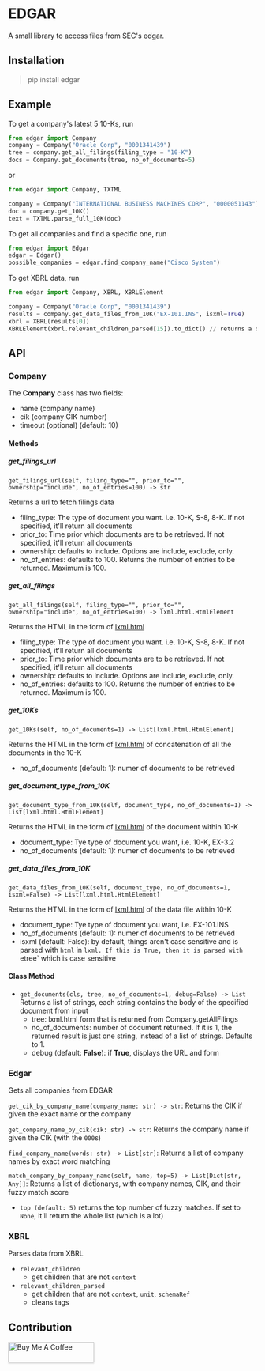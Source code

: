 # EDGAR
A small library to access files from SEC's edgar.

## Installation

>   pip install edgar

## Example
To get a company's latest 5 10-Ks, run

``` python
from edgar import Company
company = Company("Oracle Corp", "0001341439")
tree = company.get_all_filings(filing_type = "10-K")
docs = Company.get_documents(tree, no_of_documents=5)
```
or
```python
from edgar import Company, TXTML

company = Company("INTERNATIONAL BUSINESS MACHINES CORP", "0000051143")
doc = company.get_10K()
text = TXTML.parse_full_10K(doc)
```

To get all companies and find a specific one, run

``` python
from edgar import Edgar
edgar = Edgar()
possible_companies = edgar.find_company_name("Cisco System")
```

To get XBRL data, run
```python
from edgar import Company, XBRL, XBRLElement

company = Company("Oracle Corp", "0001341439")
results = company.get_data_files_from_10K("EX-101.INS", isxml=True)
xbrl = XBRL(results[0])
XBRLElement(xbrl.relevant_children_parsed[15]).to_dict() // returns a dictionary of name, value, and schemaRef
```

## API

### Company
The **Company** class has two fields:

* name (company name)
* cik (company CIK number)
* timeout (optional) (default: 10)

#### Methods

##### get_filings_url
`get_filings_url(self, filing_type="", prior_to="", ownership="include", no_of_entries=100) -> str`

Returns a url to fetch filings data
* filing_type: The type of document you want. i.e. 10-K, S-8, 8-K. If not specified, it'll return all documents
* prior_to: Time prior which documents are to be retrieved. If not specified, it'll return all documents
* ownership: defaults to include. Options are include, exclude, only.
* no_of_entries: defaults to 100. Returns the number of entries to be returned. Maximum is 100.


##### get_all_filings
`get_all_filings(self, filing_type="", prior_to="", ownership="include", no_of_entries=100) -> lxml.html.HtmlElement`

Returns the HTML in the form of [lxml.html](http://lxml.de/lxmlhtml.html)
* filing_type: The type of document you want. i.e. 10-K, S-8, 8-K. If not specified, it'll return all documents
* prior_to: Time prior which documents are to be retrieved. If not specified, it'll return all documents
* ownership: defaults to include. Options are include, exclude, only.
* no_of_entries: defaults to 100. Returns the number of entries to be returned. Maximum is 100.


##### get_10Ks
`get_10Ks(self, no_of_documents=1) -> List[lxml.html.HtmlElement]`

Returns the HTML in the form of [lxml.html](http://lxml.de/lxmlhtml.html) of concatenation of all the documents in the 10-K
* no_of_documents (default: 1): numer of documents to be retrieved


##### get_document_type_from_10K
`get_document_type_from_10K(self, document_type, no_of_documents=1) -> List[lxml.html.HtmlElement]`

Returns the HTML in the form of [lxml.html](http://lxml.de/lxmlhtml.html) of the document within 10-K
* document_type: Tye type of document you want, i.e. 10-K, EX-3.2
* no_of_documents (default: 1): numer of documents to be retrieved



##### get_data_files_from_10K
`get_data_files_from_10K(self, document_type, no_of_documents=1, isxml=False) -> List[lxml.html.HtmlElement]`

Returns the HTML in the form of [lxml.html](http://lxml.de/lxmlhtml.html) of the data file within 10-K
* document_type: Tye type of document you want, i.e. EX-101.INS
* no_of_documents (default: 1): numer of documents to be retrieved
* isxml (default: False): by default, things aren't case sensitive and is parsed with `html` in `lxml. If this is True, then it is parsed with `etree` which is case sensitive

#### Class Method

* `get_documents(cls, tree, no_of_documents=1, debug=False) -> List` Returns a list of strings, each string contains the body of the specified document from input
    * tree: lxml.html form that is returned from Company.getAllFilings
    * no_of_documents: number of document returned. If it is 1, the returned result is just one string, instead of a list of strings. Defaults to 1.
    * debug (default: **False**): if **True**, displays the URL and form


### Edgar
Gets all companies from EDGAR

`get_cik_by_company_name(company_name: str) -> str`: Returns the CIK if given the exact name or the company

`get_company_name_by_cik(cik: str) -> str`: Returns the company name if given the CIK (with the `000`s) 

`find_company_name(words: str) -> List[str]`: Returns a list of company names by exact word matching

`match_company_by_company_name(self, name, top=5) -> List[Dict[str, Any]]`: Returns a list of dictionarys, with company names, CIK, and their fuzzy match score
* `top (default: 5)` returns the top number of fuzzy matches. If set to `None`, it'll return the whole list (which is a lot)

### XBRL
Parses data from XBRL
* `relevant_children`
    * get children that are not `context`
* `relevant_children_parsed`
    * get children that are not `context`, `unit`, `schemaRef`
    * cleans tags

## Contribution
<a href="https://www.buymeacoffee.com/joeyism" target="_blank"><img src="https://www.buymeacoffee.com/assets/img/custom_images/orange_img.png" alt="Buy Me A Coffee" style="height: 41px !important;width: 174px !important;box-shadow: 0px 3px 2px 0px rgba(190, 190, 190, 0.5) !important;-webkit-box-shadow: 0px 3px 2px 0px rgba(190, 190, 190, 0.5) !important;" ></a>
